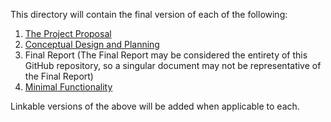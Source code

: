 This directory will contain the final version of each of the following:
1. [The Project Proposal](https://github.com/JoshuaEgwuatu/Capstone-Spring2023-CitizenAirQualitySensor/blob/main/Reports/Project%20Proposal%20Revisions.pdf)
2. [Conceptual Design and Planning](https://github.com/JoshuaEgwuatu/Capstone-Spring2023-CitizenAirQualitySensor/blob/main/Reports/Conceptual%20Design%20and%20Planning.pdf)
3. Final Report (The Final Report may be considered the entirety of this GitHub repository, so a singular document may not be representative of the Final Report)
4. [Minimal Functionality](https://github.com/JoshuaEgwuatu/Capstone-Spring2023-CitizenAirQualitySensor/blob/main/Reports/Minimal%20Functionality%20(1).pdf)

Linkable versions of the above will be added when applicable to each.
